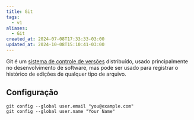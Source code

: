 ```yaml
---
title: Git
tags:
  - v1
aliases:
  - Git
created_at: 2024-07-08T17:33:33-03:00
updated_at: 2024-10-08T15:10:41-03:00
---
```


Git é um [sistema de controle de versões](../../../../../atomos/2024/07/08/Sistema_de_controle_de_versoes.md) distribuído, usado principalmente no desenvolvimento de software, mas pode ser usado para registrar o histórico de edições de qualquer tipo de arquivo.

## Configuração

```shell
git config --global user.email "you@example.com"
git config --global user.name "Your Name"
```